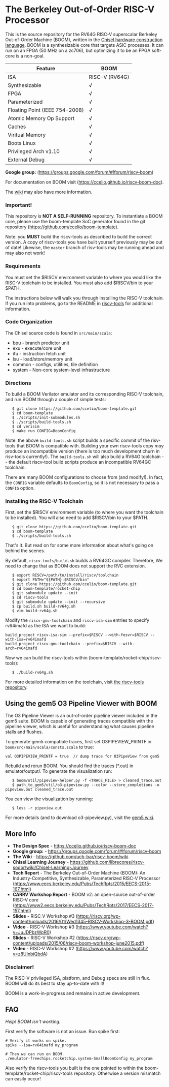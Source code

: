 The Berkeley Out-of-Order RISC-V Processor
================================================

This is the source repository for the RV64G RISC-V superscalar Berkeley Out-of-Order Machine (BOOM), 
written in the [Chisel hardware construction language](http://chisel.eecs.berkeley.edu). BOOM 
is a synthesizable core that targets ASIC processes. It can run on an FPGA (50 MHz on a zc706), 
but optimizing it to be an FPGA soft-core is a non-goal.


 Feature | BOOM
--- | ---
ISA | RISC-V (RV64G)
Synthesizable |√
FPGA |√
Parameterized |√
Floating Point (IEEE 754-2008) |√
Atomic Memory Op Support |√
Caches |√
Viritual Memory |√
Boots Linux |√
Privileged Arch v1.10 |√
External Debug |√

**Google group:** (https://groups.google.com/forum/#!forum/riscv-boom)

For documentation on BOOM visit (https://ccelio.github.io/riscv-boom-doc).

The [wiki](https://github.com/ucb-bar/riscv-boom/wiki) may also have more information. 


### Important!

This repository is **NOT A SELF-RUNNING** repository. To instantiate a BOOM core, please use the
boom-template SoC generator found in the git repository (https://github.com/ccelio/boom-template).

Note: you **MUST** build the riscv-tools as described to build the correct version. A copy of
riscv-tools you have built yourself previously may be out of date! Likewise, the `master` branch of
risv-tools may be running ahead and may also not work!


### Requirements

You must set the $RISCV environment variable to where you would like the RISC-V toolchain to be
installed. You must also add $RISCV/bin to your $PATH.

The instructions below will walk you through installing the RISC-V toolchain. If you run into
problems, go to the README in [riscv-tools](https://github.com/riscv/riscv-tools) for additional
information.

### Code Organization

The Chisel source code is found in `src/main/scala`:

 * bpu - branch predictor unit
 * exu - execute/core unit
 * ifu - instruction fetch unit
 * lsu - load/store/memory unit
 * common - configs, utilities, tile definition
 * system - Non-core system-level infrastructure
 

### Directions

To build a BOOM Verilator emulator and its corresponding RISC-V toolchain, and run BOOM through a
couple of simple tests:

````
   $ git clone https://github.com/ccelio/boom-template.git
   $ cd boom-template
   $ ./scripts/init-submodules.sh
   $ ./scripts/build-tools.sh 
   $ cd verisim
   $ make run CONFIG=BoomConfig
````

Note: the above `build-tools.sh` script builds a specific commit of the risv-tools that BOOM is
compatible with. Building your own riscv-tools copy *may* produce an incompatible version (there is
too much development churn in risv-tools currently!). The `build-tools.sh` will also build a RV64G
toolchain -- the default riscv-tool build scripts produce an incompatible RV64GC toolchain.

There are many BOOM configurations to choose from (and modify!). In fact, the `CONFIG` variable
defaults to `BoomConfig`, so it is not necessary to pass a `CONFIG` option.

 
### Installing the RISC-V Toolchain

First, set the $RISCV environment variable (to where you want the toolchain to be installed). You 
will also need to add $RISCV/bin to your $PATH.

````
   $ git clone https://github.com/ccelio/boom-template.git
   $ cd boom-template
   $ ./scripts/build-tools.sh 
````

That's it. But read on for some more information about what's going on behind the scenes.

By default, `riscv-tools/build.sh` builds a RV64GC compiler. Therefore, We need to change that as
BOOM does not support the RVC extension.

````
   $ export RISCV=/path/to/install/riscv/toolchain
   $ export PATH="${PATH}:$RISCV/bin"
   $ git clone https://github.com/ccelio/boom-template.git
   $ cd boom-template/rocket-chip
   $ git submodule update --init
   $ cd riscv-tools
   $ git submodule update --init --recursive
   $ cp build.sh build-rv64g.sh
   $ vim build-rv64g.sh
````

Modify the `riscv-gnu-toolchain` and `riscv-isa-sim` entries to specify rv64imafd as the ISA we want
to build:

````
build_project riscv-isa-sim --prefix=$RISCV --with-fesvr=$RISCV --with-isa=rv64imafd
build_project riscv-gnu-toolchain --prefix=$RISCV --with-arch=rv64imafd
````

Now we can build the riscv-tools within (boom-template/rocket-chip/riscv-tools):

````
   $ ./build-rv64g.sh
````

For more detailed information on the toolchain, visit 
[the riscv-tools repository](https://github.com/riscv/riscv-tools).


## Using the gem5 O3 Pipeline Viewer with BOOM

The O3 Pipeline Viewer is an out-of-order pipeline viewer included in the
gem5 suite. BOOM is capable of generating traces compatible with the
pipeline viewer, which is useful for understanding what causes
pipeline stalls and flushes.

To generate gem5 compatible traces, first set O3PIPEVIEW_PRINTF in
`boom/src/main/scala/consts.scala` to true:

````
val O3PIPEVIEW_PRINTF = true  // dump trace for O3PipeView from gem5
````

Rebuild and rerun BOOM. You should find the traces (*.out) in 
emulator/output/. To generate the visualization run:

````
   $ boom/util/pipeview-helper.py -f <TRACE_FILE> > cleaned_trace.out
   $ path_to_gem5/util/o3-pipeview.py --color --store_completions -o pipeview.out cleaned_trace.out
````

You can view the visualization by running:
````
   $ less -r pipeview.out
````
For more details (and to download o3-pipeview.py), visit the [gem5 wiki](http://www.m5sim.org/Visualization).



## More Info

* **The Design Spec** - https://ccelio.github.io/riscv-boom-doc
* **Google group:** - https://groups.google.com/forum/#!forum/riscv-boom
* **The Wiki** - https://github.com/ucb-bar/riscv-boom/wiki
* **Chisel Learning Journey** - https://github.com/librecores/riscv-sodor/wiki/Chisel-Learning-Journey
* **Tech Report** - The Berkeley Out-of-Order Machine (BOOM): An Industry-Competitive, Synthesizable, Parameterized RISC-V Processor (https://www.eecs.berkeley.edu/Pubs/TechRpts/2015/EECS-2015-167.html)
* **CARRV Workshop Report** - BOOM v2: an open-source out-of-order RISC-V core (https://www2.eecs.berkeley.edu/Pubs/TechRpts/2017/EECS-2017-157.html)
* **Slides** - RISC_V Workshop #3 (https://riscv.org/wp-content/uploads/2016/01/Wed1345-RISCV-Workshop-3-BOOM.pdf)
* **Video** - RISC-V Workshop #3 (https://www.youtube.com/watch?v=JuJDPbzWpR0)
* **Slides** - RISC-V Workshop #2 (https://riscv.org/wp-content/uploads/2015/06/riscv-boom-workshop-june2015.pdf)
* **Video** - RISC-V Workshop #2 (https://www.youtube.com/watch?v=z8UInbiQbdA)


### Disclaimer!

The RISC-V privileged ISA,  platform, and Debug specs are still in flux. BOOM will do its best to
stay up-to-date with it!

BOOM is a work-in-progress and remains in active development.


## FAQ

*Help! BOOM isn't working.*

First verify the software is not an issue. Run spike first:

````
# Verify it works on spike.
spike --isa=rv64imafd my_program

# Then we can run on BOOM.
./emulator-freechips.rocketchip.system-SmallBoomConfig my_program 
````

Also verify the riscv-tools you built is the one pointed to within 
the boom-template/rocket-chip/riscv-tools repository. Otherwise a version mismatch can easily occur!

